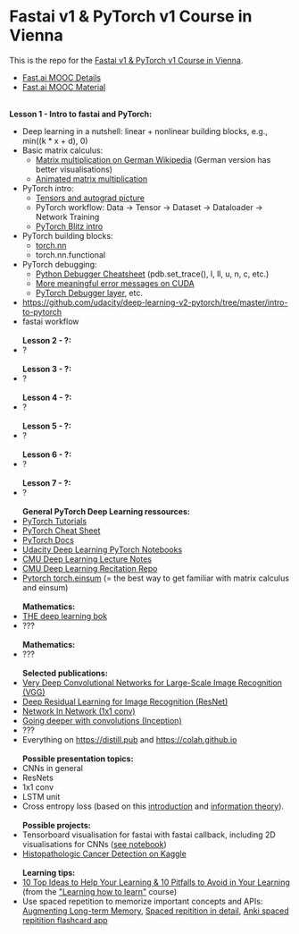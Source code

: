 # Fastai v1 &amp; PyTorch v1 Course in Vienna
This is the repo for the [Fastai v1 &amp; PyTorch v1 Course in Vienna](https://keepcurrent.online/ml-course.html).<br>
* [Fast.ai MOOC Details](https://www.fast.ai/2019/01/24/course-v3/)<br>
* [Fast.ai MOOC Material](https://course.fast.ai)<br><br>

**Lesson 1 - Intro to fastai and PyTorch:**
* Deep learning in a nutshell: linear + nonlinear building blocks, e.g., min((k * x + d), 0)
* Basic matrix calculus:
  * [Matrix multiplication on German Wikipedia](https://de.wikipedia.org/wiki/Matrizenmultiplikation) (German version has  better visualisations)
  * [Animated matrix multiplication](http://matrixmultiplication.xyz)
* PyTorch intro:
  * [Tensors and autograd picture](https://github.com/pytorch/pytorch)
  * PyTorch workflow: Data -> Tensor -> Dataset -> Dataloader -> Network Training
  * [PyTorch Blitz intro](https://pytorch.org/tutorials/beginner/deep_learning_60min_blitz.html)
* PyTorch building blocks:
  * [torch.nn](https://pytorch.org/tutorials/beginner/nn_tutorial.html)
  * torch.nn.functional
* PyTorch debugging:
  * [Python Debugger Cheatsheet](https://github.com/nblock/pdb-cheatsheet/releases/download/v1.2/pdb-cheatsheet.pdf) (pdb.set_trace(), l, ll, u, n, c, etc.)
  * [More meaningful error messages on CUDA](https://lernapparat.de/debug-device-assert/)
  * [PyTorch Debugger layer](https://docs.fast.ai/layers.html#Debugger), etc.
* https://github.com/udacity/deep-learning-v2-pytorch/tree/master/intro-to-pytorch
* fastai workflow
<br><br>
**Lesson 2 - ?:**
* ?
<br><br>
**Lesson 3 - ?:**
* ?
<br><br>
**Lesson 4 - ?:**
* ?
<br><br>
**Lesson 5 - ?:**
* ?
<br><br>
**Lesson 6 - ?:**
* ?
<br><br>
**Lesson 7 - ?:**
* ?
<br><br>
**General PyTorch Deep Learning ressources:**<br>
* [PyTorch Tutorials](https://pytorch.org/tutorials/)<br>
* [PyTorch Cheat Sheet](https://pytorch.org/tutorials/beginner/ptcheat.html)<br>
* [PyTorch Docs](https://pytorch.org/docs)<br>
* [Udacity Deep Learning PyTorch Notebooks](https://github.com/udacity/deep-learning-v2-pytorch)<br>
* [CMU Deep Learning Lecture Notes](http://deeplearning.cs.cmu.edu)<br>
* [CMU Deep Learning Recitation Repo](https://github.com/cmudeeplearning11785/Spring2019_Tutorials)<br>
* [Pytorch torch.einsum](https://rockt.github.io/2018/04/30/einsum) (= the best way to get familiar with matrix calculus and einsum)
<br><br>
**Mathematics:**
* [THE deep learning bok](https://www.deeplearningbook.org)
* ???
<br><br>
**Mathematics:**
* ???
<br><br>
**Selected publications:**
* [Very Deep Convolutional Networks for Large-Scale Image Recognition (VGG)](https://arxiv.org/abs/1409.1556)
* [Deep Residual Learning for Image Recognition (ResNet)](https://arxiv.org/abs/1512.03385)
* [Network In Network (1x1 conv)](https://arxiv.org/abs/1312.4400)
* [Going deeper with convolutions (Inception)](https://arxiv.org/abs/1409.4842)
* ???
* Everything on https://distill.pub and https://colah.github.io
<br><br>
**Possible presentation topics:**
* CNNs in general
* ResNets
* 1x1 conv
* LSTM unit
* Cross entropy loss (based on this [introduction](https://rdipietro.github.io/friendly-intro-to-cross-entropy-loss/) and [information theory](https://colah.github.io/posts/2015-09-Visual-Information/)).
<br><br>
**Possible projects:**
* Tensorboard visualisation for fastai with fastai callback, including 2D visualisations for CNNs ([see notebook](https://github.com/MicPie/fastai_course_v3/blob/master/TBLogger_v2.ipynb))
* [Histopathologic Cancer Detection on Kaggle](https://www.kaggle.com/c/histopathologic-cancer-detection)
<br><br>
**Learning tips:**
* [10 Top Ideas to Help Your Learning & 10 Pitfalls to Avoid in Your Learning](https://barbaraoakley.com/wp-content/uploads/2018/02/10-Top-Ideas-to-Help-Your-Learning-and-10-Pitfalls-1.pdf) (from the ["Learning how to learn"](https://www.coursera.org/learn/learning-how-to-learn) course)
* Use spaced repetition to memorize important concepts and APIs: [Augmenting Long-term Memory](http://augmentingcognition.com/ltm.html), [Spaced repitition in detail](https://www.gwern.net/Spaced-repetition), [Anki spaced repitition flashcard app](https://apps.ankiweb.net)
